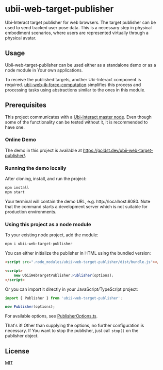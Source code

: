 # ubii-web-target-publisher
Ubi-Interact target publisher for web browsers. The target publisher can be used to send tracked user pose data. This is a necessary step in physical embodiment scenarios, where users are represented virtually through a physical avatar.

## Usage
Ubii-web-target-publisher can be used either as a standalone demo or as a node module in Your own applications.

To receive the published targets, another Ubi-Interact component is required. [ubii-web-ik-force-computation](https://github.com/goldst/ubii-web-ik-force-computation) simplifies this process and processing tasks using abstractions similar to the ones in this module.

## Prerequisites
This project communicates with a [Ubi-Interact master node](https://github.com/SandroWeber/ubii-node-master). Even though some of the functionality can be tested without it, it is recommended to have one.

### Online Demo
The demo in this project is available at https://goldst.dev/ubii-web-target-publisher/.

### Running the demo locally
After cloning, install, and run the project:
```bash
npm install
npm start
```
Your terminal will contain the demo URL, e.g. http://localhost:8080. Note that the command starts a development server which is not suitable for production environments.

### Using this project as a node module
To your existing node project, add the module:
```bash
npm i ubii-web-target-publisher
```

You can either initialize the publisher in HTML using the bundled version:
```html
<script src=".node_modules/ubii-web-target-publisher/dist/bundle.js"></script>

<script>
    new UbiiWebTargetPublisher.Publisher(options);
</script>
```

Or you can import it directly in your JavaScript/TypeScript project:
```js
import { Publisher } from 'ubii-web-target-publisher';

new Publisher(options);
```

For available options, see [PublisherOptions.ts](./src/PublisherOptions.ts).

That's it! Other than supplying the options, no further configuration is necessary. If You want to stop the publisher, just call `stop()` on the publisher object.

## License
[MIT](LICENSE)
